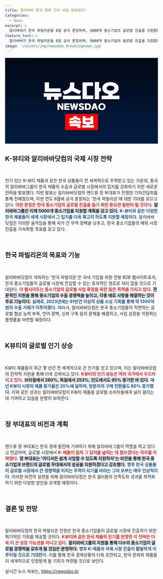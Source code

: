 ```yaml
---
title: 알리바바 한국 경제 기여 비밀 밝혀진다!
categories:
  - News
excerpt: >
  알리바바가 한국 파빌리온을 8일 공식 론칭하며, 5000개 중소기업의 글로벌 진출을 지원합니다. K뷰티의 증가하는 해외 수요에 맞춰 B2B 플랫폼에서 한국 상품의 경쟁력을 강화하고, 소비자와의 연결을 도모할 계획입니다.
feature_text: >
  알리바바가 한국 파빌리온을 8일 공식 론칭하며, 5000개 중소기업의 글로벌 진출을 지원합니다. K뷰티의 증가하는 해외 수요에 맞춰 B2B 플랫폼에서 한국 상품의 경쟁력을 강화하고, 소비자와의 연결을 도모할 계획입니다.
image: '/assets/img/newsdao_breakingnews.jpg'
---
```


<p><img src="/assets/img/newsdao_breakingnews.jpg" alt="bookingtag 속보" /></p>

<h2 data-ke-size="size26">K-뷰티와 알리바바닷컴의 국제 시장 전략</h2>

<p data-ke-size="size16">&nbsp;</p>

<p>인기 있는 K-뷰티 제품과 같은 한국 상품들이 전 세계적으로 주목받고 있는 가운데, 중국의 알리바바그룹이 한국 제품의 수출과 글로벌 시장에서의 입지를 강화하기 위한 새로운 전략을 발표했다. 이번 발표는 알리바바닷컴의 앤드류 정 부대표가 진행한 기자간담회를 통해 전해졌으며, 이번 연도 8월에 공식 론칭되는 '한국 파빌리온'에 대한 기대를 모으고 있다. <b><span style="color: #ee2323;">이번 론칭은 한국 중소기업의 글로벌 진출을 돕기 위한 중요한 발판이 될 것이다.</span></b> <b><span style="background-color: #21538527;">알리바바그룹은 이제 5000개 중소기업을 지원할 계획을 갖고 있다.</span></b> <b><span style="color: #1a5490;">K-뷰티와 같은 다양한 한국 제품들이 세계 시장에서 그 입지를 더욱 확고히 하도록 지원할 예정이다.</span></b> 알리바바닷컴은 이러한 움직임을 통해 국가 간 무역 장벽을 낮추고, 한국 중소기업들의 해외 시장 진출을 가속화할 목표를 갖고 있다.</p>

<p data-ke-size="size16">&nbsp;</p>

<h2 data-ke-size="size26">한국 파빌리온의 목표와 기능</h2>

<p data-ke-size="size16">&nbsp;</p>

<p>알리바바닷컴이 개최하는 '한국 파빌리온'은 국내 기업을 위한 전용 B2B 웹사이트로서, 한국 중소기업들이 글로벌 시장에 진입할 수 있는 효과적인 경로로 자리 잡을 것으로 기대된다. <b><span style="color: #ee2323;">이 웹사이트는 중소기업의 글로벌 사업 확장을 위한 많은 목적을 가지고 있다.</span></b> <b><span style="background-color: #21538527;">전문적인 지원을 통해 중소기업의 수출 경쟁력을 높이고, 각종 애로 사항을 해결하는 것이 주요 기능이다.</span></b> <b><span style="color: #1a5490;">실제로, 2023년에는 61만건 이상의 상품 소싱 기회를 통해 약 1300억원의 수출 거래가 이루어졌다.</span></b> 따라서, 알리바바닷컴은 한국 중소기업들이 직면하는 글로벌 협상 능력 부족, 언어 장벽, 신뢰 구축 등의 문제를 해결하고, 사업 성장을 지원하는 플랫폼을 마련할 예정이다.</p>

<p data-ke-size="size16">&nbsp;</p>

<h2 data-ke-size="size26">K뷰티의 글로벌 인기 상승</h2>

<p data-ke-size="size16">&nbsp;</p>

<p>K뷰티 제품들이 최근 몇 년간 전 세계적으로 큰 인기를 얻고 있으며, 이는 알리바바닷컴의 전략적 지원을 통해 더욱 강화되고 있다. <b><span style="color: #ee2323;">K뷰티의 인기 상승은 여러 국가에서 두드러지고 있다.</span></b> <b><span style="background-color: #21538527;">브라질에서 260%, 독일에서 253%, 인도에서도 95% 증가한 바 있다.</span></b> <b><span style="color: #1a5490;">매년 K뷰티 시장의 제품 증가율은 20%에 달하며, 방문자의 구매 전환율도 80% 증가했다.</span></b> 이와 같은 성과는 알리바바닷컴이 K뷰티 제품을 글로벌 소비자들에게 널리 알리는 데 기여하고 있음을 분명히 보여준다.</p>

<p data-ke-size="size16">&nbsp;</p>

<h2 data-ke-size="size26">정 부대표의 비전과 계획</h2>

<p data-ke-size="size16">&nbsp;</p>

<p>앤드류 정 부대표는 한국 경제 발전에 기여하기 위해 알리바바그룹이 역할을 하고 있다고 언급하며, 글로벌 시장에서 <b><span style="color: #ee2323;">K-제품이 점차 그 입지를 넓히는 데 힘쓰겠다는 의지를 피력했다.</span></b> <b><span style="background-color: #21538527;">정 부대표는 '어디서든 쉽게 사업할 수 있도록 지원하자'는 비전을 통해 한국 중소기업과 브랜드의 글로벌 무대에서의 성공을 지원하겠다고 강조했다.</span></b> <b><span style="color: #1a5490;">향후 한국 상품들이 글로벌 시장에서 큰 영향력을 미치는 주역이 되기를 바라는 그의 포부는 매우 인상적이다.</span></b> 이러한 비전의 실현을 위해 알리바바닷컴은 한국 셀러들의 만족도와 성과를 최적화하기 위한 다양한 방안을 모색할 예정이다.</p>

<p data-ke-size="size16">&nbsp;</p>

<h2 data-ke-size="size26">결론 및 전망</h2>

<p data-ke-size="size16">&nbsp;</p>

<p>알리바바닷컴의 한국 파빌리온 런칭은 한국 중소기업들이 글로벌 시장에 진출하기 위한 획기적인 기회를 제공할 것이다. <b><span style="color: #ee2323;">K뷰티와 같은 한국 제품의 인기를 반영한 이 전략은 더욱 더 큰 성장 가능성을 지니고 있다.</span></b> <b><span style="background-color: #21538527;">알리바바그룹의 지원을 통해 다수의 중소기업이 글로벌 경쟁력을 갖추게 될 것임은 분명하다.</span></b> <b><span style="color: #1a5490;">향후 K-제품의 국제 시장 진출이 활발하게 이루어질 것으로 기대한다.</span></b> 이를 통해 한국 경제상황이 더욱 호전되고, 한국 문화와 제품들이 세계적으로 인정받게 될 기회가 마련될 것으로 보인다.</p>
실시간 뉴스 속보는, <a href="https://newsdao.kr" rel="dofollow">https://newsdao.kr</a>


